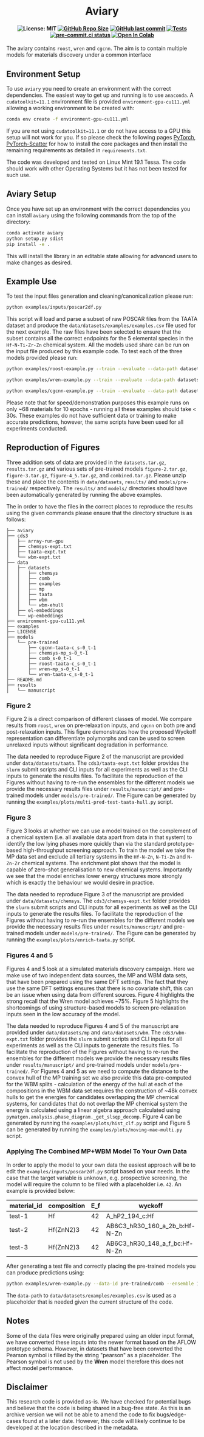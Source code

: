 <h1 align="center">Aviary</h1>

<h4 align="center">

![License: MIT](https://img.shields.io/badge/License-MIT-green.svg)
[![GitHub Repo Size](https://img.shields.io/github/repo-size/comprhys/aviary?label=Repo+Size)](https://github.com/comprhys/aviary/graphs/contributors)
[![GitHub last commit](https://img.shields.io/github/last-commit/comprhys/aviary?label=Last+Commit)](https://github.com/comprhys/aviary/commits)
[![Tests](https://github.com/CompRhys/aviary/workflows/Tests/badge.svg)](https://github.com/CompRhys/aviary/actions)
[![pre-commit.ci status](https://results.pre-commit.ci/badge/github/CompRhys/aviary/main.svg)](https://results.pre-commit.ci/latest/github/CompRhys/aviary/main)
[![Open In Colab](https://colab.research.google.com/assets/colab-badge.svg)](https://colab.research.google.com/github/CompRhys/aviary/blob/main/examples/colab/Roost%2BWren.ipynb)

</h4>

The aviary contains `roost`, `wren` and `cgcnn`. The aim is to contain multiple models for materials discovery under a common interface

## Environment Setup

To use `aviary` you need to create an environment with the correct dependencies. The easiest way to get up and running is to use `anaconda`.
A `cudatoolkit=11.1` environment file is provided `environment-gpu-cu111.yml` allowing a working environment to be created with:

```bash
conda env create -f environment-gpu-cu111.yml
```

If you are not using `cudatoolkit=11.1` or do not have access to a GPU this setup will not work for you. If so please check the following pages [PyTorch](https://pytorch.org/get-started/locally/), [PyTorch-Scatter](https://pytorch-geometric.readthedocs.io/en/latest/notes/installation.html) for how to install the core packages and then install the remaining requirements as detailed in `requirements.txt`.

The code was developed and tested on Linux Mint 19.1 Tessa. The code should work with other Operating Systems but it has not been tested for such use.

## Aviary Setup

Once you have set up an environment with the correct dependencies you can install `aviary` using the following commands from the top of the directory:

```bash
conda activate aviary
python setup.py sdist
pip install -e .
```

This will install the library in an editable state allowing for advanced users to make changes as desired.

## Example Use

To test the input files generation and cleaning/canonicalization please run:

```sh
python examples/inputs/poscar2df.py
```

This script will load and parse a subset of raw POSCAR files from the TAATA dataset and produce the `data/datasets/examples/examples.csv` file used for the next example.
The raw files have been selected to ensure that the subset contains all the correct endpoints for the 5 elemental species in the `Hf-N-Ti-Zr-Zn` chemical system.
All the models used share can be run on the input file produced by this example code. To test each of the three models provided please run:

```sh
python examples/roost-example.py --train --evaluate --data-path datasets/examples/examples.csv --targets E_f --tasks regression --losses L1 --robust --epoch 10
```
```sh
python examples/wren-example.py --train --evaluate --data-path datasets/examples/examples.csv --targets E_f --tasks regression --losses L1 --robust --epoch 10
```
```sh
python examples/cgcnn-example.py --train --evaluate --data-path datasets/examples/examples.csv --targets E_f --tasks regression --losses L1 --robust --epoch 10
```

Please note that for speed/demonstration purposes this example runs on only ~68 materials for 10 epochs - running all these examples should take < 30s. These examples do not have sufficient data or training to make accurate predictions, however, the same scripts have been used for all experiments conducted.

## Reproduction of Figures

Three addition sets of data are provided in the `datasets.tar.gz`, `results.tar.gz` and various sets of pre-trained models `figure-2.tar.gz`, `figure-3.tar.gz`, `figure-4_5.tar.gz`, and `combined.tar.gz`. Please unzip these and place the contents in `data/datasets`, `results/` and `models/pre-trained/` respectively. The `results/` and `models/` directories should have been automatically generated by running the above examples.

The in order to have the files in the correct places to reproduce the results using the given commands please ensure that the directory structure is as follows:

```
├── aviary
├── cds3
│   ├── array-run-gpu
│   ├── chemsys-expt.txt
│   ├── taata-expt.txt
│   └── wbm-expt.txt
├── data
│   ├── datasets
│   │   ├── chemsys
│   │   ├── comb
│   │   ├── examples
│   │   ├── mp
│   │   ├── taata
│   │   ├── wbm
│   │   └── wbm-ehull
│   ├── el-embeddings
│   └── wp-embeddings
├── environment-gpu-cu111.yml
├── examples
├── LICENSE
├── models
│   └── pre-trained
│       ├── cgcnn-taata-c_s-0_t-1
│       ├── chemsys-mp_s-0_t-1
│       ├── comb_s-0_t-1
│       ├── roost-taata-c_s-0_t-1
│       ├── wren-mp_s-0_t-1
│       └── wren-taata-c_s-0_t-1
├── README.md
├── results
│   └── manuscript
```

### Figure 2

Figure 2 is a direct comparison of different classes of model. We compare results from `roost`, `wren` on pre-relaxation inputs, and `cgcnn` on both pre and post-relaxation inputs. This figure demonstrates how the proposed Wyckoff representation can differentiate polymorphs and can be used to screen unrelaxed inputs without significant degradation in performance.

The data needed to reproduce Figure 2 of the manuscript are provided under `data/datasets/taata`.
The `cds3/taata-expt.txt` folder provides the `slurm` submit scripts and CLI inputs for all experiments as well as the CLI inputs to generate the results files.
To facilitate the reproduction of the Figures without having to re-run the ensembles for the different models we provide the necessary results files under `results/manuscript/` and pre-trained models under `models/pre-trained/`.
The Figure can be generated by running the `examples/plots/multi-pred-test-taata-hull.py` script.

### Figure 3

Figure 3 looks at whether we can use a model trained on the complement of a chemical system (i.e. all available data apart from data in that system) to identify the low lying phases more quickly than via the standard prototype-based high-throughput screening approach. To train the model we take the MP data set and exclude all tertiary systems in the `Hf-N-Zn`, `N-Ti-Zn` and `N-Zn-Zr` chemical systems. The enrichment plot shows that the model is capable of zero-shot generalisation to new chemical systems. Importantly we see that the model enriches lower energy structures more strongly which is exactly the behaviour we would desire in practice.

The data needed to reproduce Figure 3 of the manuscript are provided under `data/datasets/chemsys`.
The `cds3/chemsys-expt.txt` folder provides the `slurm` submit scripts and CLI inputs for all experiments as well as the CLI inputs to generate the results files.
To facilitate the reproduction of the Figures without having to re-run the ensembles for the different models we provide the necessary results files under `results/manuscript/` and pre-trained models under `models/pre-trained/`.
The Figure can be generated by running the `examples/plots/enrich-taata.py` script.

### Figures 4 and 5

Figures 4 and 5 look at a simulated materials discovery campaign. Here we make use of two independent data sources, the MP and WBM data sets, that have been prepared using the same DFT settings. The fact that they use the same DFT settings ensures that there is no covariate shift, this can be an issue when using data from different sources. Figure 4 highlights the strong recall that the Wren model achieves ~75%. Figure 5 highlights the shortcomings of using structure-based models to screen pre-relaxation inputs seen in the low accuracy of the model.

The data needed to reproduce Figures 4 and 5 of the manuscript are provided under `data/datasets/mp` and `data/datasets/wbm`.
The `cds3/wbm-expt.txt` folder provides the `slurm` submit scripts and CLI inputs for all experiments as well as the CLI inputs to generate the results files.
To facilitate the reproduction of the Figures without having to re-run the ensembles for the different models we provide the necessary results files under `results/manuscript/` and pre-trained models under `models/pre-trained/`.
For Figures 4 and 5 as we need to compute the distance to the convex hull of the MP training set we also provide this data pre-computed for the WBM splits - calculation of the energy of the hull at each of the compositions in the WBM data set requires the construction of ~48k convex hulls to get the energies for candidates overlapping the MP chemical systems, for candidates that do not overlap the MP chemical system the energy is calculated using a linear algebra approach calculated using `pymatgen.analysis.phase_diagram._get_slsqp_decomp`.
Figure 4 can be generated by running the `examples/plots/hist_clf.py` script and Figure 5 can be generated by running the `examples/plots/moving-mae-multi.py` script.

### Applying The Combined MP+WBM Model To Your Own Data

In order to apply the model to your own data the easiest approach will be to edit the `examples/inputs/poscar2df.py` script based on your needs. In the case that the target variable is unknown, e.g. prospective screening, the model will require the column to be filled with a placeholder i.e. `42`. An example is provided below:

|material_id|composition|E_f|wyckoff                       |
|-----------|-----------|---|------------------------------|
|test-1     |Hf         |42 |A_hP2_194_c:Hf                |
|test-2     |Hf(ZnN2)3  |42 |AB6C3_hR30_160_a_2b_b:Hf-N-Zn |
|test-3     |Hf(ZnN2)3  |42 |AB6C3_hR30_148_a_f_bc:Hf-N-Zn |

After generating a test file and correctly placing the pre-trained models you can produce predictions using:

```sh
python examples/wren-example.py --data-id pre-trained/comb --ensemble 10 --evaluate --data-path data/datasets/examples/examples.csv --test-path <path/to/your/input.csv> --targets E_f --tasks regression --losses L1 --robust
```

The `data-path` to `data/datasets/examples/examples.csv` is used as a placeholder that is needed given the current structure of the code.

## Notes

Some of the data files were originally prepared using an older input format, we have converted these inputs into the newer format based on the AFLOW prototype schema. However, in datasets that have been converted the Pearson symbol is filled by the string "pearson" as a placeholder. The Pearson symbol is not used by the __Wren__ model therefore this does not affect model performance.

## Disclaimer

This research code is provided as-is. We have checked for potential bugs and believe that the code is being shared in a bug-free state. As this is an archive version we will not be able to amend the code to fix bugs/edge-cases found at a later date. However, this code will likely continue to be developed at the location described in the metadata.
